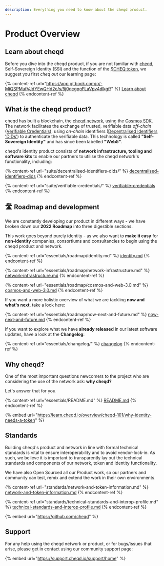 ```yaml
---
description: Everything you need to know about the cheqd product.
---
```


# Product Overview

## Learn about cheqd

Before you dive into the cheqd product, if you are not familiar with [cheqd](https://www.cheqd.io/), Self-Sovereign Identity (SSI) and the function of the [$CHEQ token](https://learn.cheqd.io/overview/introduction-to-usdcheq), we suggest you first _cheq out_ our learning page:

{% content-ref url="https://app.gitbook.com/o/-MiQSPMufVJdYEwQHd2c/s/5j0qcgqqFLaVpv4dlkgf/" %}
[Learn about cheqd](https://app.gitbook.com/o/-MiQSPMufVJdYEwQHd2c/s/5j0qcgqqFLaVpv4dlkgf/)
{% endcontent-ref %}



## What _is_ the cheqd product?

cheqd has built a blockchain, the [cheqd network](https://explorer.cheqd.io/), using the [Cosmos SDK](https://v1.cosmos.network/sdk). The network facilitates the exchange of trusted, verifiable data _off-chain_ ([Verifiable Credentials](https://www.w3.org/TR/vc-data-model/)), using _on-chain_ identifiers ([Decentralised Identifiers 'DIDs'](https://www.w3.org/TR/did-core/)) to authenticate the verifiable data. This technology is called **"Self-Sovereign Identity"** and has since been labelled **"Web5"**.

cheqd's identity product consists of **network infrastructure, tooling and software kits** to enable our partners to utilise the cheqd network's functionality, including:

{% content-ref url="suite/decentralised-identifiers-dids/" %}
[decentralised-identifiers-dids](suite/decentralised-identifiers-dids/)
{% endcontent-ref %}

{% content-ref url="suite/verifiable-credentials/" %}
[verifiable-credentials](suite/verifiable-credentials/)
{% endcontent-ref %}

## :motorway: Roadmap and development

We are constantly developing our product in different ways - we have broken down our **2022 Roadmap** into three digestible sections.

This work goes beyond purely identity - as we also want to **make it easy** for **non-identity** companies, consortiums and consultancies to begin using the cheqd product and network.

{% content-ref url="essentials/roadmap/identity.md" %}
[identity.md](essentials/roadmap/identity.md)
{% endcontent-ref %}

{% content-ref url="essentials/roadmap/network-infrastructure.md" %}
[network-infrastructure.md](essentials/roadmap/network-infrastructure.md)
{% endcontent-ref %}

{% content-ref url="essentials/roadmap/cosmos-and-web-3.0.md" %}
[cosmos-and-web-3.0.md](essentials/roadmap/cosmos-and-web-3.0.md)
{% endcontent-ref %}

If you want a more holistic overview of what we are tackling **now and what's next**, take a look here:

{% content-ref url="essentials/roadmap/now-next-and-future.md" %}
[now-next-and-future.md](essentials/roadmap/now-next-and-future.md)
{% endcontent-ref %}

If you want to explore what we have **already released** in our latest software updates, have a look at the **Changelog**:

{% content-ref url="essentials/changelog/" %}
[changelog](essentials/changelog/)
{% endcontent-ref %}

## Why cheqd?

One of the most important questions newcomers to the project who are considering the use of the network ask: **why cheqd?**

Let's answer that for you.

{% content-ref url="essentials/README.md" %}
[README.md](essentials/README.md)
{% endcontent-ref %}

{% embed url="https://learn.cheqd.io/overview/cheqd-101/why-identity-needs-a-token" %}

## Standards

Building cheqd's product and network in line with formal technical standards is vital to ensure interoperability and to avoid vendor-lock-in. As such, we believe it is important to transparently lay out the technical standards and components of our network, token and identity functionality.

We have also Open Sourced all our Product work, so our partners and community can test, remix and extend the work in their own environments.

{% content-ref url="standards/network-and-token-information.md" %}
[network-and-token-information.md](standards/network-and-token-information.md)
{% endcontent-ref %}

{% content-ref url="standards/technical-standards-and-interop-profile.md" %}
[technical-standards-and-interop-profile.md](standards/technical-standards-and-interop-profile.md)
{% endcontent-ref %}

{% embed url="https://github.com/cheqd" %}

###

## Support

For any help using the cheqd network or product, or for bugs/issues that arise, please get in contact using our community support page:

{% embed url="https://support.cheqd.io/support/home" %}
